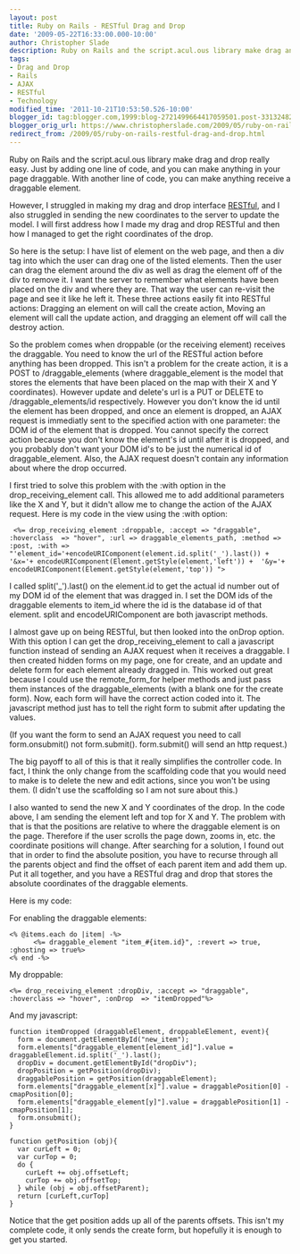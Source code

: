 ```yaml
---
layout: post
title: Ruby on Rails - RESTful Drag and Drop
date: '2009-05-22T16:33:00.000-10:00'
author: Christopher Slade
description: Ruby on Rails and the script.acul.ous library make drag and drop really easy.  Just by adding one line of code, and you can make anything in your page draggable.  With another line of code, you can make anything receive a draggable element.
tags:
- Drag and Drop
- Rails
- AJAX
- RESTful
- Technology
modified_time: '2011-10-21T10:53:50.526-10:00'
blogger_id: tag:blogger.com,1999:blog-2721499664417059501.post-3313248225068621469
blogger_orig_url: https://www.christopherslade.com/2009/05/ruby-on-rails-restful-drag-and-drop.html
redirect_from: /2009/05/ruby-on-rails-restful-drag-and-drop.html
---
```


Ruby on Rails and the script.acul.ous library make drag and drop really easy.  Just by adding one line of code, and you can make anything in your page draggable.  With another line of code, you can make anything receive a draggable element.

However, I struggled in making my drag and drop interface [RESTful](http://en.wikipedia.org/wiki/Representational_State_Transfer), and I also struggled in sending the new coordinates to the server to update the model.  I will first address how I made my drag and drop RESTful and then how I managed to get the right coordinates of the drop.

So here is the setup:  I have list of element on the web page, and then a div tag into which the user can drag one of the listed elements.  Then the user can drag the element around the div as well as drag the element off of the div to remove it.  I want the server to remember what elements have been placed on the div and where they are.  That way the user can re-visit the page and see it like he left it.  These three actions easily fit into RESTful actions:  Dragging an element on will call the create action,  Moving an element will call the update action, and dragging an element off will call the destroy action.

So the problem comes when droppable (or the receiving element) receives the draggable.  You need to know the url of the RESTful action before anything has been dropped.  This isn't a problem for the create action, it is a POST to /draggable_elements (where draggable_element is the model that stores the elements that have been placed on the map with their X and Y coordinates).  However update and delete's url is a PUT or DELETE to /draggable_elements/id respectively.  However you don't know the id until the element has been dropped, and once an element is dropped, an AJAX request is immediatly sent to the specified action with one parameter: the DOM id of the element that is dropped.  You cannot specify the correct action because you don't know the element's id until after it is dropped, and you probably don't want your DOM id's to be just the numerical id of draggable_element.  Also, the AJAX request doesn't contain any information about where the drop occurred.

I first tried to solve this problem with the :with option in the drop_receiving_element call.  This allowed me to add additional parameters like the X and Y, but it didn't allow me to change the action of the AJAX request.  Here is my code in the view using the :with option:

     <%= drop_receiving_element :droppable, :accept => "draggable", :hoverclass  => "hover", :url => draggable_elements_path, :method => :post, :with => "'element_id='+encodeURIComponent(element.id.split('_').last()) +
    '&x='+ encodeURIComponent(Element.getStyle(element,'left')) +  '&y='+ encodeURIComponent(Element.getStyle(element,'top')) ">

I called split('_').last() on the element.id to get the actual id number out of my DOM id of the element that was dragged in.  I set the DOM ids of the draggable elements to item_id where the id is the database id of that element.  split and encodeURIComponent are both javascript methods.

I almost gave up on being RESTful, but then looked into the onDrop option.  With this option I can get the drop_receiving_element to call a javascript function instead of sending an AJAX request when it receives a draggable.  I then created hidden forms on my page, one for create, and an update and delete form for each element already dragged in. This worked out great because I could use the remote_form_for helper methods and just pass them instances of the draggable_elements (with a blank one for the create form).  Now, each form will have the correct action coded into it.  The javascript method just has to tell the right form to submit after updating the values.

(If you want the form to send an AJAX request you need to call form.onsubmit() not form.submit().  form.submit() will send an http request.)

The big payoff to all of this is that it really simplifies the controller code.  In fact, I think the only change from the scaffolding code that you would need to make is to delete the new and edit actions, since you won't be using them. (I didn't use the scaffolding so I am not sure about this.)

I also wanted to send the new X and Y coordinates of the drop.  In the code above, I am sending the element left and top for X and Y.  The problem with that is that the positions are relative to where the draggable element is on the page.  Therefore if the user scrolls the page down, zooms in, etc. the coordinate positions will change.  After searching for a solution, I found out that in order to find the absolute position, you have to recurse through all the parents object and find the offset of each parent item and add them up.  Put it all together, and you have a RESTful drag and drop that stores the absolute coordinates of the draggable elements.

Here is my code:

For enabling the draggable elements:

    <% @items.each do |item| -%>
          <%= draggable_element "item_#{item.id}", :revert => true, :ghosting => true%>
    <% end -%>

My droppable:

    <%= drop_receiving_element :dropDiv, :accept => "draggable", :hoverclass => "hover", :onDrop  => "itemDropped"%>


And my javascript:

    function itemDropped (draggableElement, droppableElement, event){
      form = document.getElementById("new_item");
      form.elements["draggable_element[element_id]"].value = draggableElement.id.split('_').last();
      dropDiv = document.getElementById("dropDiv");
      dropPosition = getPosition(dropDiv);
      draggablePosition = getPosition(draggableElement);
      form.elements["draggable_element[x]"].value = draggablePosition[0] - cmapPosition[0];
      form.elements["draggable_element[y]"].value = draggablePosition[1] - cmapPosition[1];
      form.onsubmit();
    }

    function getPosition (obj){
      var curLeft = 0;
      var curTop = 0;
      do {
        curLeft += obj.offsetLeft;
        curTop += obj.offsetTop;
      } while (obj = obj.offsetParent);
      return [curLeft,curTop]
    }

Notice that the get position adds up all of the parents offsets. This isn't my complete code, it only sends the create form, but hopefully it is enough to get you started.